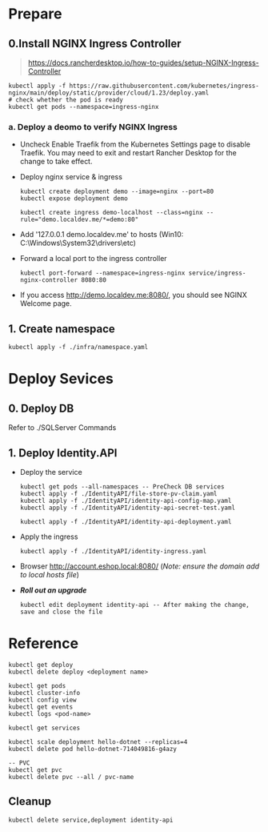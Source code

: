# Prepare

## 0.Install NGINX Ingress Controller
>https://docs.rancherdesktop.io/how-to-guides/setup-NGINX-Ingress-Controller

```
kubectl apply -f https://raw.githubusercontent.com/kubernetes/ingress-nginx/main/deploy/static/provider/cloud/1.23/deploy.yaml
# check whether the pod is ready
kubectl get pods --namespace=ingress-nginx  
```

### a. Deploy a deomo to verify NGINX Ingress

- Uncheck Enable Traefik from the Kubernetes Settings page to disable Traefik. You may need to exit and restart Rancher Desktop for the change to take effect.

- Deploy nginx service & ingress
    ```
    kubectl create deployment demo --image=nginx --port=80
    kubectl expose deployment demo

    kubectl create ingress demo-localhost --class=nginx --rule="demo.localdev.me/*=demo:80"
    ```

- Add '127.0.0.1   demo.localdev.me' to hosts (Win10: C:\Windows\System32\drivers\etc)

- Forward a local port to the ingress controller
    ```
    kubectl port-forward --namespace=ingress-nginx service/ingress-nginx-controller 8080:80
    ```

- If you access <http://demo.localdev.me:8080/>, you should see NGINX Welcome page.

## 1. Create namespace
```
kubectl apply -f ./infra/namespace.yaml
```

# Deploy Sevices

## 0. Deploy DB
Refer to ./SQLServer Commands

## 1. Deploy Identity.API
- Deploy the service
    ```
    kubectl get pods --all-namespaces -- PreCheck DB services
    kubectl apply -f ./IdentityAPI/file-store-pv-claim.yaml
    kubectl apply -f ./IdentityAPI/identity-api-config-map.yaml
    kubectl apply -f ./IdentityAPI/identity-api-secret-test.yaml

    kubectl apply -f ./IdentityAPI/identity-api-deployment.yaml
    ```
- Apply the ingress
    ```
    kubectl apply -f ./IdentityAPI/identity-ingress.yaml
    ```
- Browser http://account.eshop.local:8080/ 
(*Note: ensure the domain add to local hosts file*)

-  ***Roll out an upgrade***
    ```
    kubectl edit deployment identity-api -- After making the change, save and close the file
    ```

# Reference
```
kubectl get deploy
kubectl delete deploy <deployment name>

kubectl get pods
kubectl cluster-info
kubectl config view
kubectl get events
kubectl logs <pod-name>

kubectl get services

kubectl scale deployment hello-dotnet --replicas=4
kubectl delete pod hello-dotnet-714049816-g4azy

-- PVC
kubectl get pvc
kubectl delete pvc --all / pvc-name
```

## Cleanup

```
kubectl delete service,deployment identity-api
```
